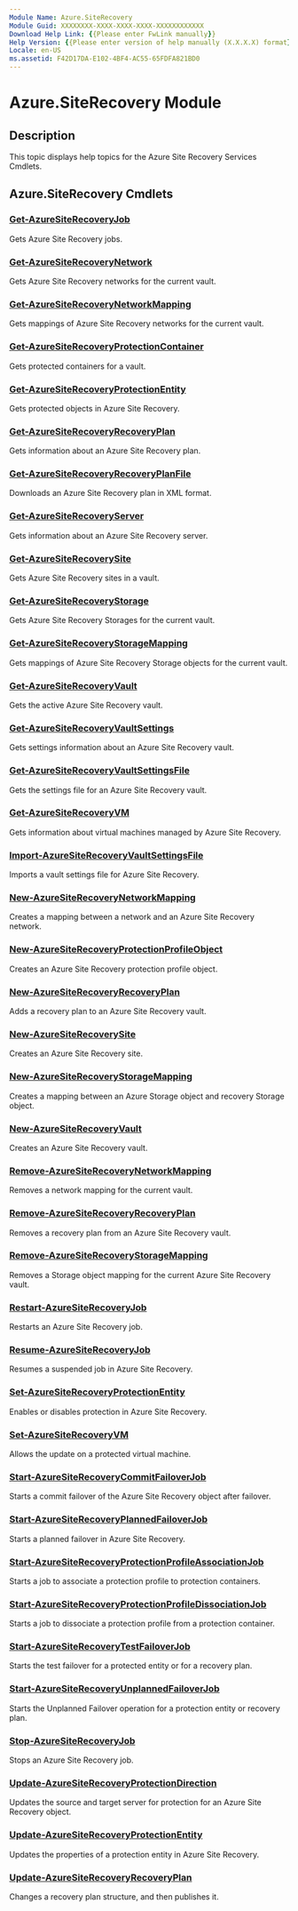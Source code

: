 ```yaml
---
Module Name: Azure.SiteRecovery
Module Guid: XXXXXXXX-XXXX-XXXX-XXXX-XXXXXXXXXXXX
Download Help Link: {{Please enter FwLink manually}}
Help Version: {{Please enter version of help manually (X.X.X.X) format}}
Locale: en-US
ms.assetid: F42D17DA-E102-4BF4-AC55-65FDFA821BD0
---
```


# Azure.SiteRecovery Module
## Description
This topic displays help topics for the Azure Site Recovery Services Cmdlets. 

## Azure.SiteRecovery Cmdlets
### [Get-AzureSiteRecoveryJob](./Get-AzureSiteRecoveryJob.md)
Gets Azure Site Recovery jobs.


### [Get-AzureSiteRecoveryNetwork](./Get-AzureSiteRecoveryNetwork.md)
Gets Azure Site Recovery networks for the current vault.


### [Get-AzureSiteRecoveryNetworkMapping](./Get-AzureSiteRecoveryNetworkMapping.md)
Gets mappings of Azure Site Recovery networks for the current vault.


### [Get-AzureSiteRecoveryProtectionContainer](./Get-AzureSiteRecoveryProtectionContainer.md)
Gets protected containers for a vault.


### [Get-AzureSiteRecoveryProtectionEntity](./Get-AzureSiteRecoveryProtectionEntity.md)
Gets protected objects in Azure Site Recovery.


### [Get-AzureSiteRecoveryRecoveryPlan](./Get-AzureSiteRecoveryRecoveryPlan.md)
Gets information about an Azure Site Recovery plan.


### [Get-AzureSiteRecoveryRecoveryPlanFile](./Get-AzureSiteRecoveryRecoveryPlanFile.md)
Downloads an Azure Site Recovery plan in XML format.


### [Get-AzureSiteRecoveryServer](./Get-AzureSiteRecoveryServer.md)
Gets information about an Azure Site Recovery server.


### [Get-AzureSiteRecoverySite](./Get-AzureSiteRecoverySite.md)
Gets Azure Site Recovery sites in a vault.


### [Get-AzureSiteRecoveryStorage](./Get-AzureSiteRecoveryStorage.md)
Gets Azure Site Recovery Storages for the current vault.


### [Get-AzureSiteRecoveryStorageMapping](./Get-AzureSiteRecoveryStorageMapping.md)
Gets mappings of Azure Site Recovery Storage objects for the current vault.


### [Get-AzureSiteRecoveryVault](./Get-AzureSiteRecoveryVault.md)
Gets the active Azure Site Recovery vault.


### [Get-AzureSiteRecoveryVaultSettings](./Get-AzureSiteRecoveryVaultSettings.md)
Gets settings information about an Azure Site Recovery vault.


### [Get-AzureSiteRecoveryVaultSettingsFile](./Get-AzureSiteRecoveryVaultSettingsFile.md)
Gets the settings file for an Azure Site Recovery vault.


### [Get-AzureSiteRecoveryVM](./Get-AzureSiteRecoveryVM.md)
Gets information about virtual machines managed by Azure Site Recovery.


### [Import-AzureSiteRecoveryVaultSettingsFile](./Import-AzureSiteRecoveryVaultSettingsFile.md)
Imports a vault settings file for Azure Site Recovery.


### [New-AzureSiteRecoveryNetworkMapping](./New-AzureSiteRecoveryNetworkMapping.md)
Creates a mapping between a network and an Azure Site Recovery network.


### [New-AzureSiteRecoveryProtectionProfileObject](./New-AzureSiteRecoveryProtectionProfileObject.md)
Creates an Azure Site Recovery protection profile object.


### [New-AzureSiteRecoveryRecoveryPlan](./New-AzureSiteRecoveryRecoveryPlan.md)
Adds a recovery plan to an Azure Site Recovery vault.


### [New-AzureSiteRecoverySite](./New-AzureSiteRecoverySite.md)
Creates an Azure Site Recovery site.


### [New-AzureSiteRecoveryStorageMapping](./New-AzureSiteRecoveryStorageMapping.md)
Creates a mapping between an Azure Storage object and recovery Storage object.


### [New-AzureSiteRecoveryVault](./New-AzureSiteRecoveryVault.md)
Creates an Azure Site Recovery vault.


### [Remove-AzureSiteRecoveryNetworkMapping](./Remove-AzureSiteRecoveryNetworkMapping.md)
Removes a network mapping for the current vault.


### [Remove-AzureSiteRecoveryRecoveryPlan](./Remove-AzureSiteRecoveryRecoveryPlan.md)
Removes a recovery plan from an Azure Site Recovery vault.


### [Remove-AzureSiteRecoveryStorageMapping](./Remove-AzureSiteRecoveryStorageMapping.md)
Removes a Storage object mapping for the current Azure Site Recovery vault.


### [Restart-AzureSiteRecoveryJob](./Restart-AzureSiteRecoveryJob.md)
Restarts an Azure Site Recovery job.


### [Resume-AzureSiteRecoveryJob](./Resume-AzureSiteRecoveryJob.md)
Resumes a suspended job in Azure Site Recovery.


### [Set-AzureSiteRecoveryProtectionEntity](./Set-AzureSiteRecoveryProtectionEntity.md)
Enables or disables protection in Azure Site Recovery.


### [Set-AzureSiteRecoveryVM](./Set-AzureSiteRecoveryVM.md)
Allows the update on a protected virtual machine.


### [Start-AzureSiteRecoveryCommitFailoverJob](./Start-AzureSiteRecoveryCommitFailoverJob.md)
Starts a commit failover of the Azure Site Recovery object after failover.


### [Start-AzureSiteRecoveryPlannedFailoverJob](./Start-AzureSiteRecoveryPlannedFailoverJob.md)
Starts a planned failover in Azure Site Recovery.


### [Start-AzureSiteRecoveryProtectionProfileAssociationJob](./Start-AzureSiteRecoveryProtectionProfileAssociationJob.md)
Starts a job to associate a protection profile to protection containers.


### [Start-AzureSiteRecoveryProtectionProfileDissociationJob](./Start-AzureSiteRecoveryProtectionProfileDissociationJob.md)
Starts a job to dissociate a protection profile from a protection container.


### [Start-AzureSiteRecoveryTestFailoverJob](./Start-AzureSiteRecoveryTestFailoverJob.md)
Starts the test failover for a protected entity or for a recovery plan.


### [Start-AzureSiteRecoveryUnplannedFailoverJob](./Start-AzureSiteRecoveryUnplannedFailoverJob.md)
Starts the Unplanned Failover operation for a protection entity or recovery plan.


### [Stop-AzureSiteRecoveryJob](./Stop-AzureSiteRecoveryJob.md)
Stops an Azure Site Recovery job.


### [Update-AzureSiteRecoveryProtectionDirection](./Update-AzureSiteRecoveryProtectionDirection.md)
Updates the source and target server for protection for an Azure Site Recovery object.


### [Update-AzureSiteRecoveryProtectionEntity](./Update-AzureSiteRecoveryProtectionEntity.md)
Updates the properties of a protection entity in Azure Site Recovery.


### [Update-AzureSiteRecoveryRecoveryPlan](./Update-AzureSiteRecoveryRecoveryPlan.md)
Changes a recovery plan structure, and then publishes it.



